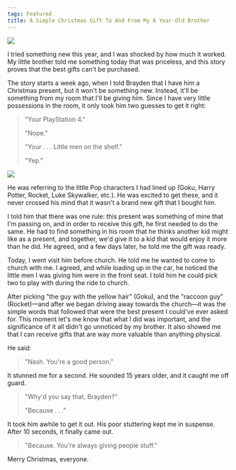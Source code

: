 ```yaml
---
tags: Featured
title: A Simple Christmas Gift To And From My 6 Year-Old Brother
---
```


![][image-1]

I tried something new this year, and I was shocked by how much it worked. My little brother told me something today that was priceless, and this story proves that the best gifts can't be purchased.

The story starts a week ago, when I told Brayden that I have him a Christmas present, but it won't be something new. Instead, it'll be something from my room that I'll be giving him. Since I have very little possessions in the room, it only took him two guesses to get it right:

> "Your PlayStation 4."
> 
> "Nope."
> 
> "Your . . . Little men on the shelf."
> 
> "Yep."

![][image-2]

He was referring to the little Pop characters I had lined up (Goku, Harry Potter, Rocket, Luke Skywalker, etc.). He was excited to get these, and it never crossed his mind that it wasn't a brand new gift that I bought him.

I told him that there was one rule: this present was something of mine that I'm passing on, and in order to receive this gift, he first needed to do the same. He had to find something in his room that he thinks another kid might like as a present, and together, we'd give it to a kid that would enjoy it more than he did. He agreed, and a few days later, he told me the gift was ready. 

Today, I went visit him before church. He told me he wanted to come to church with me. I agreed, and while loading up in the car, he noticed the little men I was giving him were in the front seat. I told him he could pick two to play with during the ride to church.

After picking "the guy with the yellow hair" (Goku), and the "raccoon guy" (Rocket)—and after we began driving away towards the church—it was the simple words that followed that were the best present I could've ever asked for. This moment let's me know that what I did was important, and the significance of it all didn't go unnoticed by my brother. It also showed me that I can receive gifts that are way more valuable than anything physical.

He said:

> "Nash. You're a good person."

It stunned me for a second. He sounded 15 years older, and it caught me off guard.

> "Why'd you say that, Brayden?"
> 
> "Because . . ."

It took him awhile to get it out. His poor stuttering kept me in suspense. After 10 seconds, it finally came out.

> "Because. You're always giving people stuff."

Merry Christmas, everyone.

[image-1]:	https://dl.dropboxusercontent.com/s/soezreabtqf7fd9/IMG_1754.jpeg
[image-2]:	https://images-na.ssl-images-amazon.com/images/I/716Q3Pc6OSL._SL1500_.jpg